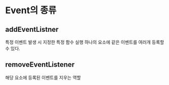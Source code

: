 # Event의 종류

## addEventListner
특정 이벤트 발생 시 지정한 특정 함수 실행
하나의 요소에 같은 이벤트를 여러개 등록할 수 있다.

## removeEventListener
해당 요소에 등록된 이벤트를 지우는 역할
